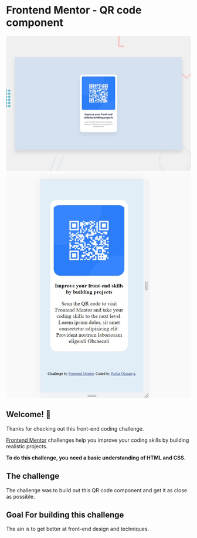 # Frontend Mentor - QR code component

![Desktop Preview](./design/desktop-preview.jpg)
![Mobile Preview](./design/mobile-screen.jpg)


## Welcome! 👋

Thanks for checking out this front-end coding challenge.

[Frontend Mentor](https://www.frontendmentor.io) challenges help you improve your coding skills by building realistic projects.

**To do this challenge, you need a basic understanding of HTML and CSS.**

## The challenge

The challenge was to build out this QR code component and get it as close as possible.

## Goal For building this challenge

The ain is to get better at front-end design and techniques.



